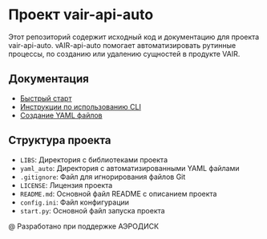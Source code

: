 # Проект vair-api-auto

Этот репозиторий содержит исходный код и документацию для проекта vair-api-auto.
vAIR-api-auto помогает автоматизировать рутинные процессы, по созданию или удалению сущностей
в продукте VAIR.

## Документация

- [Быстрый старт](./DOCS/quick_start.md)
- [Инструкции по использованию CLI](./DOCS/cli_commands.md)
- [Создание YAML файлов](./DOCS/create_yaml.md)

## Структура проекта

- `LIBS`: Директория с библиотеками проекта
- `yaml_auto`: Директория с автоматизированными YAML файлами
- `.gitignore`: Файл для игнорирования файлов Git
- `LICENSE`: Лицензия проекта
- `README.md`: Основной файл README с описанием проекта
- `config.ini`: Файл конфигурации
- `start.py`: Основной файл запуска проекта

@ Разработано при поддержке АЭРОДИСК
